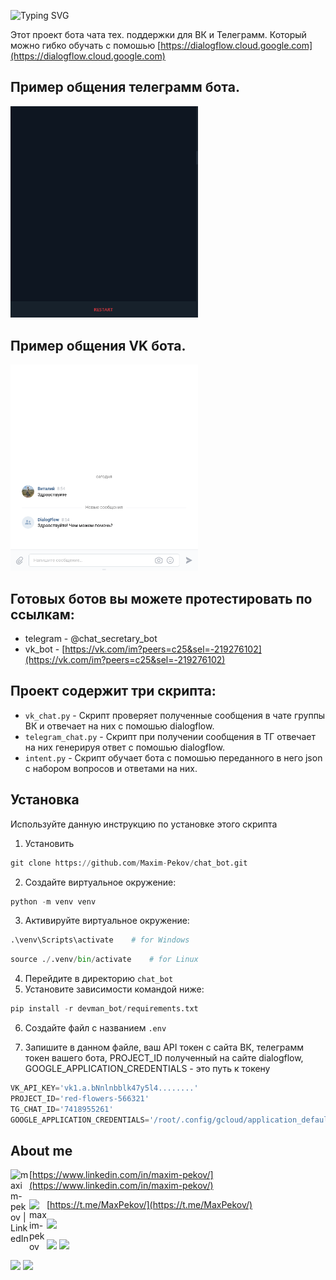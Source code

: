 ![Typing SVG](https://readme-typing-svg.herokuapp.com?color=%2336BCF7&lines=CHAT+BOT)


Этот проект бота чата тех. поддержки для ВК и Телеграмм. Который можно гибко 
обучать с помошью [https://dialogflow.cloud.google.com](https://dialogflow.cloud.google.com)

## Пример общения телеграмм бота.
<img src="static/demo_tg_bot.gif" width="300">

## Пример общения VK бота.
<img src="static/demo_vk_bot.gif" width="300">


## Готовых ботов вы можете протестировать по ссылкам:
* telegram - @chat_secretary_bot
* vk_bot - [https://vk.com/im?peers=c25&sel=-219276102](https://vk.com/im?peers=c25&sel=-219276102)

## Проект содержит три скрипта:
* `vk_chat.py` - Скрипт проверяет полученные сообщения в чате группы ВК и 
  отвечает на них с помошью dialogflow.
* `telegram_chat.py` - Скрипт при получении сообщения в ТГ отвечает на них 
  генерируя ответ с помошью dialogflow.
* `intent.py` - Скрипт обучает бота с помошью переданного в него json с 
  набором вопросов и ответами на них.

## Установка

Используйте данную инструкцию по установке этого скрипта

1. Установить

```python
git clone https://github.com/Maxim-Pekov/chat_bot.git
```

2. Создайте виртуальное окружение:

```python
python -m venv venv
```

3. Активируйте виртуальное окружение:
```python
.\venv\Scripts\activate    # for Windows
```
```python
source ./.venv/bin/activate    # for Linux
```

4. Перейдите в директорию `chat_bot`
5. Установите зависимости командой ниже:
```python
pip install -r devman_bot/requirements.txt
```

6. Создайте файл с названием `.env`

7. Запишите в данном файле, ваш API токен с сайта ВК, телеграмм токен 
   вашего бота, PROJECT_ID полученный на сайте dialogflow, 
   GOOGLE_APPLICATION_CREDENTIALS - это путь к токену
```python
VK_API_KEY='vk1.a.bNnlnbblk47y5l4........'
PROJECT_ID='red-flowers-566321'
TG_CHAT_ID='7418955261'
GOOGLE_APPLICATION_CREDENTIALS='/root/.config/gcloud/application_default_credentials.json'
```

## About me

[<img align="left" alt="maxim-pekov | LinkedIn" width="30px" src="https://img.icons8.com/color/48/000000/linkedin-circled--v3.png" />https://www.linkedin.com/in/maxim-pekov/](https://www.linkedin.com/in/maxim-pekov/)
</br>

[<img align="left" alt="maxim-pekov" width="28px" src="https://upload.wikimedia.org/wikipedia/commons/5/5c/Telegram_Messenger.png" />https://t.me/MaxPekov/](https://t.me/MaxPekov/)
</br>

[//]: # (Карточка профиля: )
![](https://github-profile-summary-cards.vercel.app/api/cards/profile-details?username=Maxim-Pekov&theme=solarized_dark)

[//]: # (Статистика языков в коммитах:)

[//]: # (Статистика языков в репозиториях:)
![](https://github-profile-summary-cards.vercel.app/api/cards/most-commit-language?username=Maxim-Pekov&theme=solarized_dark)
![](https://github-profile-summary-cards.vercel.app/api/cards/repos-per-language?username=Maxim-Pekov&theme=solarized_dark)


[//]: # (Статистика профиля:)

[//]: # (Данные по коммитам за сутки:)
![](https://github-profile-summary-cards.vercel.app/api/cards/stats?username=Maxim-Pekov&theme=solarized_dark)
![](https://github-profile-summary-cards.vercel.app/api/cards/productive-time?username=Maxim-Pekov&theme=solarized_dark)

[//]: # ([![trophy]&#40;https://github-profile-trophy.vercel.app/?username=Maxim-Pekov&#41;]&#40;https://github.com/ryo-ma/github-profile-trophy&#41;)

